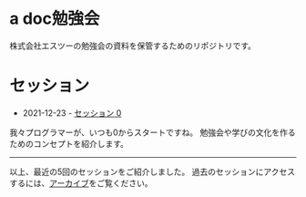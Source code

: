 # a doc勉強会
株式会社エスツーの勉強会の資料を保管するためのリポジトリです。

# セッション

* 2021-12-23 - [セッション 0](./sessions/2021-12-23.md)

我々プログラマーが、いつも0からスタートですね。
勉強会や学びの文化を作るためのコンセプトを紹介します。

------

以上、最近の5回のセッションをご紹介しました。
過去のセッションにアクセスするには、[アーカイブ](./archive.md)をご覧ください。
